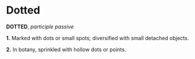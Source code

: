 # Dotted

**DOTTED**, _participle passive_

**1.** Marked with dots or small spots; diversified with small detached objects.

**2.** In botany, sprinkled with hollow dots or points.